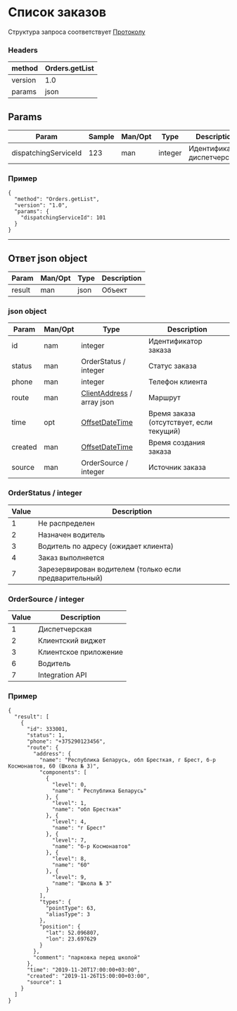 # Список заказов

Структура запроса соответствует [Протоколу](docs/request.md)

### Headers



method | Orders.getList
------------ | -------------
version | 1.0
params | json

## Params

Param | Sample | Man/Opt | Type | Description
----- | ------ | ------- | ---- | -----------
dispatchingServiceId | 123 | man | integer | Идентификатор диспетчерской

### Пример

```
{
  "method": "Orders.getList",
  "version": "1.0",
  "params": {
    "dispatchingServiceId": 101
  }
}
```

----

## Ответ json object

Param  | Man/Opt | Type | Description
-----  | ------- | ---- | -----------
result | man | json | Объект

### json object

Param  | Man/Opt | Type | Description
-----  | ------- | ---- | -----------
id | nam | integer | Идентификатор заказа
status | man | OrderStatus / integer | Статус заказа
phone | man | integer | Телефон клиента
route | man | [ClientAddress](docs/objects/ClientAddress.md) / array json | Маршрут
time | opt | [OffsetDateTime](docs/objects/OffsetDateTime.md) | Время заказа (отсутствует, если текущий)
created | man | [OffsetDateTime](docs/objects/OffsetDateTime.md) | Время создания заказа
source | man | OrderSource / integer | Источник заказа

### OrderStatus / integer

Value | Description
----- | -----------
1 | Не распределен
2 | Назначен водитель
3 | Водитель по адресу (ожидает клиента)
4 | Заказ выполняется
7 | Зарезервирован водителем (только если предварительный)

### OrderSource / integer

Value | Description
----- | -----------
1 | Диспетчерская
2 | Клиентский виджет
3 | Клиентское приложение
6 | Водитель
7 | Integration API

### Пример

```
{
  "result": [
    {
      "id": 333001,
      "status": 1,
      "phone": "+375290123456",
      "route": {
        "address": {
          "name": "Республика Беларусь, обл Бресткая, г Брест, б-р Космонавтов, 60 (Школа № 3)",
          "components": [
            {
              "level": 0,
              "name": " Республика Беларусь"
            }, {
              "level": 1,
              "name": "обл Бресткая"
            }, {
              "level": 4,
              "name": "г Брест"
            }, {
              "level": 7,
              "name": "б-р Космонавтов"
            }, {
              "level": 8,
              "name": "60"
            }, {
              "level": 9,
              "name": "Школа № 3"
            }
          ],
          "types": {
            "pointType": 63,
            "aliasType": 3
          },
          "position": {
            "lat": 52.096807,
            "lon": 23.697629
          }
        },
        "comment": "парковка перед школой"
      },
      "time": "2019-11-20T17:00:00+03:00",
      "created": "2019-11-26T15:00:00+03:00",
      "source": 1
    }
  ]
}
```
